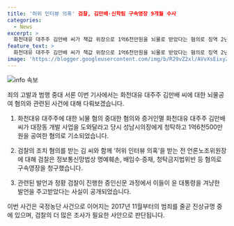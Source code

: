 ```yaml
---
title: '허위 인터뷰 의혹' 검찰, 김만배·신학림 구속영장 9개월 수사
categories:
  - News
excerpt: >
  화천대유 대주주 김만배 씨가 책값 위장으로 1억6천만원을 뇌물로 받았다는 혐의로 징역 2년 6개월을 선고받았다. 윤석열 대통령의 부산저축은행 사건 수사 무마 의혹과 관련해 검찰은 뉴스타파 전문위원 신학림 씨와의 허위 인터뷰를 조사 중이다. 김 씨는 책 값으로 금품을 주고 윤 대통령을 겨냥한 허위 인터뷰를 계획했다는 것으로 전해졌다. 지난해 9월부터 약 9개월간 수사가 이뤄졌으며, 검찰은 신 씨와 김 씨에 대해 명예훼손, 배임수·증재, 청탁금지법 위반 등 혐의로 구속영장을 청구했다.
feature_text: >
  화천대유 대주주 김만배 씨가 책값 위장으로 1억6천만원을 뇌물로 받았다는 혐의로 징역 2년 6개월을 선고받았다. 윤석열 대통령의 부산저축은행 사건 수사 무마 의혹과 관련해 검찰은 뉴스타파 전문위원 신학림 씨와의 허위 인터뷰를 조사 중이다. 김 씨는 책 값으로 금품을 주고 윤 대통령을 겨냥한 허위 인터뷰를 계획했다는 것으로 전해졌다. 지난해 9월부터 약 9개월간 수사가 이뤄졌으며, 검찰은 신 씨와 김 씨에 대해 명예훼손, 배임수·증재, 청탁금지법 위반 등 혐의로 구속영장을 청구했다.
image: 'https://blogger.googleusercontent.com/img/b/R29vZ2xl/AVvXsEixyZcFfHzMRdzZMjFBmAUKJYCLCGyLL1o632UiGVXcaFdKo_bkvkuCioo0uUKlGfBVcT3P84aROyZIXSBEx3Aw5nCQ3pTgDom1WDC4m8eifvWiAmWEEVb4x6G_l8C0QH225ldMjyaFvpxGEBGNO37VmDTDMHGhJPq73UglMfDca1-0aw/s1600/blogspot.png'
---
```


<p><img src="https://blogger.googleusercontent.com/img/b/R29vZ2xl/AVvXsEixyZcFfHzMRdzZMjFBmAUKJYCLCGyLL1o632UiGVXcaFdKo_bkvkuCioo0uUKlGfBVcT3P84aROyZIXSBEx3Aw5nCQ3pTgDom1WDC4m8eifvWiAmWEEVb4x6G_l8C0QH225ldMjyaFvpxGEBGNO37VmDTDMHGhJPq73UglMfDca1-0aw/s1600/blogspot.png" alt="info 속보" /></p>

<p>죄의 고발과 범행 중대
서론
이번 기사에서는 화천대유 대주주 김만배 씨에 대한 뇌물공여 혐의와 관련된 사건에 대해 다뤄보겠습니다.</p>

<ol>
<li><p>화천대유 대주주에 대한 뇌물 혐의
중대한 혐의와 증거인멸
화천대유 대주주 김만배 씨가 대장동 개발 사업을 도와달라고 당시 성남시의장에게 청탁하고 1억6천500만원을 공여한 혐의로 기소되었습니다.</p></li>
<li><p>검찰의 조치
혐의를 받는 김 씨와 함께 ‘허위 인터뷰 의혹’을 받는 전 언론노조위원장에 대해 검찰은 정보통신망법상 명예훼손, 배임수·증재, 청탁금지법위반 등 혐의로 구속영장을 청구했습니다.</p></li>
<li><p>관련된 발언과 정황
검찰이 진행한 증인신문 과정에서 이들이 윤 대통령을 겨냥한 발언을 주고받았다는 사실이 공개되었습니다.</p></li>
</ol>

<p>이번 사건은 국정농단 사건으로 이어지는 2017년 11월부터의 범죄를 줄곧 진상규명 중에 있으며, 검찰의 더 많은 조사가 필요한 사안으로 판단됩니다.</p>

